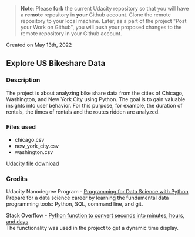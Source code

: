 >**Note**: Please **fork** the current Udacity repository so that you will have a **remote** repository in **your** Github account. Clone the remote repository to your local machine. Later, as a part of the project "Post your Work on Github", you will push your proposed changes to the remote repository in your Github account.

Created on May 13th, 2022

## Explore US Bikeshare Data

### Description
The project is about analyzing bike share data from the cities of Chicago, Washington, and New York City using Python. The goal is to gain valuable insights into user behavior. For this purpose, for example, the duration of rentals, the times of rentals and the routes ridden are analyzed.

### Files used
* chicago.csv
* new_york_city.csv
* washington.csv

[Udacity file download](https://video.udacity-data.com/topher/2021/May/6094a7cc_all-project-files/all-project-files.zip)

### Credits
Udacity Nanodegree Program - [Programming for Data Science with Python](https://www.udacity.com/course/programming-for-data-science-nanodegree--nd104) <br>
Prepare for a data science career by learning the fundamental data programming tools: Python, SQL, command line, and git.

Stack Overflow - [Python function to convert seconds into minutes, hours, and days](https://stackoverflow.com/questions/4048651/python-function-to-convert-seconds-into-minutes-hours-and-days) <br>
The functionality was used in the project to get a dynamic time display.